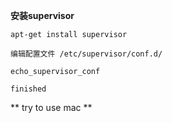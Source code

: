 **安装supervisor**

`apt-get install supervisor`

`编辑配置文件 /etc/supervisor/conf.d/`

`echo_supervisor_conf`

`finished`

** try to use mac **